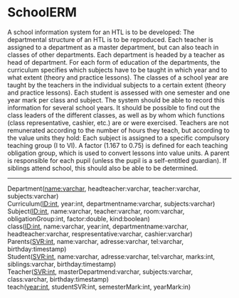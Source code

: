 # SchoolERM
A school information system for an HTL is to be developed:
The departmental structure of an HTL is to be reproduced. Each teacher is assigned to a department as a master department, but can also teach in classes of other departments. Each department is headed by a teacher as head of department.
For each form of education of the departments, the curriculum specifies which subjects have to be taught in which year and to what extent (theory and practice lessons).
The classes of a school year are taught by the teachers in the individual subjects to a certain extent (theory and practice lessons). Each student is assessed with one semester and one year mark per class and subject. The system should be able to record this information for several school years.
It should be possible to find out the class leaders of the different classes, as well as by whom which functions (class representative, cashier, etc.) are or were exercised.
Teachers are not remunerated according to the number of hours they teach, but according to the value units they hold: Each subject is assigned to a specific compulsory teaching group (I to VI). A factor (1.167 to 0.75) is defined for each teaching obligation group, which is used to convert lessons into value units.
A parent is responsible for each pupil (unless the pupil is a self-entitled guardian). If siblings attend school, this should also be able to be determined.


---

Department(<ins>name:varchar</ins>, headteacher:varchar, teacher:varchar, subjects:varchar)<br>
Curriculum(<ins>ID:int</ins>, year:int, departmentname:varchar, subjects:varchar)<br>
Subject(<ins>ID:int</ins>, name:varchar, teacher:varchar, room:varchar, obligationGroup:int, factor:double, kind:boolean)<br>
class(<ins>ID:int</ins>, name:varchar, year:int, departmentname:varchar, headteacher:varchar, respresentative:varchar, cashier:varchar)<br>
Parents(<ins>SVR:int</ins>, name:varchar, adresse:varchar, tel:varchar, birthday:timestamp)<br>
Student(<ins>SVR:int</ins>, name:varchar, adresse:varchar, tel:varchar, marks:int, siblings:varchar, birthday:timestamp)<br>
Teacher(<ins>SVR:int</ins>, masterDepartmend:varchar, subjects:varchar, class:varchar, birthday:timestamp)<br>
teach(<ins>year:int</ins>, studentSVR:int, semesterMark:int, yearMark:in)<br>
